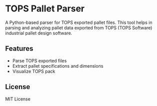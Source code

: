 # TOPS Pallet Parser

A Python-based parser for TOPS exported pallet files. This tool helps in parsing and analyzing pallet data exported from TOPS (TOPS Software) industrial pallet design software.

## Features

- Parse TOPS exported files
- Extract pallet specifications and dimensions
- Visualize TOPS pack
## License

MIT License

